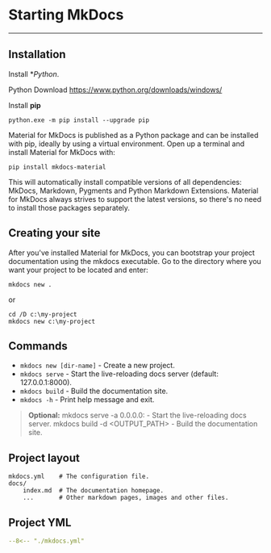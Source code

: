 # Starting MkDocs

---------------------------------------------------------

## Installation

Install **Python*.

Python Download <https://www.python.org/downloads/windows/>

Install **pip**

    python.exe -m pip install --upgrade pip

Material for MkDocs is published as a Python package and can be installed with pip, ideally by using a virtual environment. Open up a terminal and install Material for MkDocs with:

    pip install mkdocs-material

This will automatically install compatible versions of all dependencies: MkDocs, Markdown, Pygments and Python Markdown Extensions. Material for MkDocs always strives to support the latest versions, so there's no need to install those packages separately.

## Creating your site

After you've installed Material for MkDocs, you can bootstrap your project documentation using the mkdocs executable. Go to the directory where you want your project to be located and enter:

    mkdocs new .

or

    cd /D c:\my-project
    mkdocs new c:\my-project

## Commands

* `mkdocs new [dir-name]` - Create a new project.
* `mkdocs serve` - Start the live-reloading docs server (default: 127.0.0.1:8000).
* `mkdocs build` - Build the documentation site.
* `mkdocs -h` - Print help message and exit.


> **Optional:**
> mkdocs serve -a 0.0.0.0:<PORT> - Start the live-reloading docs server.
> mkdocs build -d <OUTPUT_PATH> - Build the documentation site.


## Project layout

    mkdocs.yml    # The configuration file.
    docs/
        index.md  # The documentation homepage.
        ...       # Other markdown pages, images and other files.


## Project YML


``` yaml title="mkdocs.yml"
--8<-- "./mkdocs.yml"
```